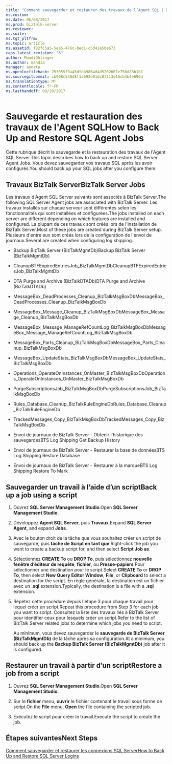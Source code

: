 ```yaml
---
title: "Comment sauvegarder et restaurer des travaux de l’Agent SQL | Documents Microsoft"
ms.custom: 
ms.date: 06/08/2017
ms.prod: biztalk-server
ms.reviewer: 
ms.suite: 
ms.tgt_pltfrm: 
ms.topic: article
ms.assetid: f82fc5a5-5ea5-476c-bed1-c5d41a50e673
caps.latest.revision: "6"
author: MandiOhlinger
ms.author: mandia
manager: anneta
ms.openlocfilehash: 253055f9a45dfdb9864d4d5202661e750d28b1b1
ms.sourcegitcommit: cb908c540d8f1a692d01dc8f313e16cb4b4e696d
ms.translationtype: MT
ms.contentlocale: fr-FR
ms.lasthandoff: 09/20/2017
---
```

# <a name="how-to-back-up-and-restore-sql-agent-jobs"></a><span data-ttu-id="d53fe-102">Sauvegarde et restauration des travaux de l'Agent SQL</span><span class="sxs-lookup"><span data-stu-id="d53fe-102">How to Back Up and Restore SQL Agent Jobs</span></span>
<span data-ttu-id="d53fe-103">Cette rubrique décrit la sauvegarde et la restauration des travaux de l'Agent SQL Server.</span><span class="sxs-lookup"><span data-stu-id="d53fe-103">This topic describes how to back up and restore SQL Server Agent Jobs.</span></span> <span data-ttu-id="d53fe-104">Vous devez sauvegarder vos travaux SQL après les avoir configurés.</span><span class="sxs-lookup"><span data-stu-id="d53fe-104">You should back up your SQL jobs after you configure them.</span></span>  
  
## <a name="biztalk-server-jobs"></a><span data-ttu-id="d53fe-105">Travaux BizTalk Server</span><span class="sxs-lookup"><span data-stu-id="d53fe-105">BizTalk Server Jobs</span></span>  
 <span data-ttu-id="d53fe-106">Les travaux d'Agent SQL Server suivants sont associés à BizTalk Server.</span><span class="sxs-lookup"><span data-stu-id="d53fe-106">The following SQL Server Agent jobs are associated with BizTalk Server.</span></span> <span data-ttu-id="d53fe-107">Les travaux installés sur chaque serveur sont différentes selon les fonctionnalités qui sont installées et configurées.</span><span class="sxs-lookup"><span data-stu-id="d53fe-107">The jobs installed on each server are different depending on which features are installed and configured.</span></span> <span data-ttu-id="d53fe-108">La plupart de ces travaux sont créés lors de l'installation de BizTalk Server.</span><span class="sxs-lookup"><span data-stu-id="d53fe-108">Most of these jobs are created during BizTalk Server setup.</span></span> <span data-ttu-id="d53fe-109">Plusieurs d'entre eux sont créés lors de la configuration de l'envoi de journaux.</span><span class="sxs-lookup"><span data-stu-id="d53fe-109">Several are created when configuring log shipping.</span></span>  
  
-   <span data-ttu-id="d53fe-110">Backup BizTalk Server (BizTalkMgmtDb)</span><span class="sxs-lookup"><span data-stu-id="d53fe-110">Backup BizTalk Server (BizTalkMgmtDb)</span></span>  
  
-   <span data-ttu-id="d53fe-111">CleanupBTFExpiredEntriesJob_BizTalkMgmtDb</span><span class="sxs-lookup"><span data-stu-id="d53fe-111">CleanupBTFExpiredEntriesJob_BizTalkMgmtDb</span></span>  
  
-   <span data-ttu-id="d53fe-112">DTA Purge and Archive (BizTalkDTADb)</span><span class="sxs-lookup"><span data-stu-id="d53fe-112">DTA Purge and Archive (BizTalkDTADb)</span></span>  
  
-   <span data-ttu-id="d53fe-113">MessageBox_DeadProcesses_Cleanup_BizTalkMsgBoxDb</span><span class="sxs-lookup"><span data-stu-id="d53fe-113">MessageBox_DeadProcesses_Cleanup_BizTalkMsgBoxDb</span></span>  
  
-   <span data-ttu-id="d53fe-114">MessageBox_Message_Cleanup_BizTalkMsgBoxDb</span><span class="sxs-lookup"><span data-stu-id="d53fe-114">MessageBox_Message_Cleanup_BizTalkMsgBoxDb</span></span>  
  
-   <span data-ttu-id="d53fe-115">MessageBox_Message_ManageRefCountLog_BizTalkMsgBoxDb</span><span class="sxs-lookup"><span data-stu-id="d53fe-115">MessageBox_Message_ManageRefCountLog_BizTalkMsgBoxDb</span></span>  
  
-   <span data-ttu-id="d53fe-116">MessageBox_Parts_Cleanup_BizTalkMsgBoxDb</span><span class="sxs-lookup"><span data-stu-id="d53fe-116">MessageBox_Parts_Cleanup_BizTalkMsgBoxDb</span></span>  
  
-   <span data-ttu-id="d53fe-117">MessageBox_UpdateStats_BizTalkMsgBoxDb</span><span class="sxs-lookup"><span data-stu-id="d53fe-117">MessageBox_UpdateStats_BizTalkMsgBoxDb</span></span>  
  
-   <span data-ttu-id="d53fe-118">Operations_OperateOnInstances_OnMaster_BizTalkMsgBoxDb</span><span class="sxs-lookup"><span data-stu-id="d53fe-118">Operations_OperateOnInstances_OnMaster_BizTalkMsgBoxDb</span></span>  
  
-   <span data-ttu-id="d53fe-119">PurgeSubscriptionsJob_BizTalkMsgBoxDb</span><span class="sxs-lookup"><span data-stu-id="d53fe-119">PurgeSubscriptionsJob_BizTalkMsgBoxDb</span></span>  
  
-   <span data-ttu-id="d53fe-120">Rules_Database_Cleanup_BizTalkRuleEngineDb</span><span class="sxs-lookup"><span data-stu-id="d53fe-120">Rules_Database_Cleanup_BizTalkRuleEngineDb</span></span>  
  
-   <span data-ttu-id="d53fe-121">TrackedMessages_Copy_BizTalkMsgBoxDb</span><span class="sxs-lookup"><span data-stu-id="d53fe-121">TrackedMessages_Copy_BizTalkMsgBoxDb</span></span>  
  
-   <span data-ttu-id="d53fe-122">Envoi de journaux de BizTalk Server - Obtenir l'historique des sauvegardes</span><span class="sxs-lookup"><span data-stu-id="d53fe-122">BTS Log Shipping Get Backup History</span></span>  
  
-   <span data-ttu-id="d53fe-123">Envoi de journaux de BizTalk Server - Restaurer la base de données</span><span class="sxs-lookup"><span data-stu-id="d53fe-123">BTS Log Shipping Restore Database</span></span>  
  
-   <span data-ttu-id="d53fe-124">Envoi de journaux de BizTalk Server - Restaurer à la marque</span><span class="sxs-lookup"><span data-stu-id="d53fe-124">BTS Log Shipping Restore To Mark</span></span>  
  
## <a name="back-up-a-job-using-a-script"></a><span data-ttu-id="d53fe-125">Sauvegarder un travail à l’aide d’un script</span><span class="sxs-lookup"><span data-stu-id="d53fe-125">Back up a job using a script</span></span>  
  
1.  <span data-ttu-id="d53fe-126">Ouvrez **SQL Server Management Studio**.</span><span class="sxs-lookup"><span data-stu-id="d53fe-126">Open **SQL Server Management Studio**.</span></span>  
  
2.  <span data-ttu-id="d53fe-127">Développez **Agent SQL Server**, puis **Travaux**.</span><span class="sxs-lookup"><span data-stu-id="d53fe-127">Expand **SQL Server Agent**, and expand **Jobs**.</span></span>  
  
3.  <span data-ttu-id="d53fe-128">Avec le bouton droit de la tâche que vous souhaitez créer un script de sauvegarde, puis **tâche de Script en tant que**.</span><span class="sxs-lookup"><span data-stu-id="d53fe-128">Right-click the job you want to create a backup script for, and then select **Script Job as**.</span></span>  
  
4.  <span data-ttu-id="d53fe-129">Sélectionnez **CREATE To** ou **DROP To**, puis sélectionnez **nouvelle fenêtre d’éditeur de requête**, **fichier**, ou **Presse-papiers** Pour sélectionner une destination pour le script.</span><span class="sxs-lookup"><span data-stu-id="d53fe-129">Select **CREATE To** or **DROP To**, then select **New Query Editor Window**, **File**, or **Clipboard** to select a destination for the script.</span></span> <span data-ttu-id="d53fe-130">En règle générale, la destination est un fichier avec un **.sql** extension.</span><span class="sxs-lookup"><span data-stu-id="d53fe-130">Typically, the destination is a file with a **.sql** extension.</span></span>  
  
5.  <span data-ttu-id="d53fe-131">Répétez cette procédure depuis l'étape 3 pour chaque travail pour lequel créer un script.</span><span class="sxs-lookup"><span data-stu-id="d53fe-131">Repeat this procedure from Step 3 for each job you want to script.</span></span> <span data-ttu-id="d53fe-132">Consultez la liste des travaux liés à BizTalk Server pour identifier ceux pour lesquels créer un script.</span><span class="sxs-lookup"><span data-stu-id="d53fe-132">Refer to the list of BizTalk Server related jobs to determine which jobs you need to script.</span></span>  
  
     <span data-ttu-id="d53fe-133">Au minimum, vous devez sauvegarder le **sauvegarde de BizTalk Server (BizTalkMgmtDb)** de la tâche après sa configuration.</span><span class="sxs-lookup"><span data-stu-id="d53fe-133">At a minimum, you should back up the **Backup BizTalk Server (BizTalkMgmtDb)** job after it is configured.</span></span>  
  
## <a name="restore-a-job-from-a-script"></a><span data-ttu-id="d53fe-134">Restaurer un travail à partir d’un script</span><span class="sxs-lookup"><span data-stu-id="d53fe-134">Restore a job from a script</span></span>  
  
1.  <span data-ttu-id="d53fe-135">Ouvrez **SQL Server Management Studio**.</span><span class="sxs-lookup"><span data-stu-id="d53fe-135">Open **SQL Server Management Studio**.</span></span>  
  
2.  <span data-ttu-id="d53fe-136">Sur le **fichier** menu, **ouvrir** le fichier contenant le travail sous forme de script.</span><span class="sxs-lookup"><span data-stu-id="d53fe-136">On the **File** menu, **Open** the file containing the scripted job.</span></span>  
  
3.  <span data-ttu-id="d53fe-137">Exécutez le script pour créer le travail.</span><span class="sxs-lookup"><span data-stu-id="d53fe-137">Execute the script to create the job.</span></span>  
  
## <a name="next-steps"></a><span data-ttu-id="d53fe-138">Étapes suivantes</span><span class="sxs-lookup"><span data-stu-id="d53fe-138">Next Steps</span></span>  
 [<span data-ttu-id="d53fe-139">Comment sauvegarder et restaurer les connexions SQL Server</span><span class="sxs-lookup"><span data-stu-id="d53fe-139">How to Back Up and Restore SQL Server Logins</span></span>](../core/how-to-back-up-and-restore-sql-server-logins.md)